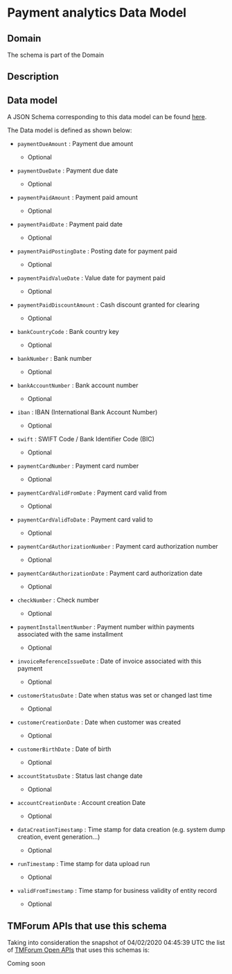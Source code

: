 # Payment analytics Data Model

## Domain

The  schema is part of the  Domain

## Description



## Data model

A JSON Schema corresponding to this data model can be found
[here](https://github.com/tmforum-rand/schemas/blob/candidates/Analytics/PaymentAnalytics.schema.json).

The Data model is defined as shown below:
- `paymentDueAmount` : Payment due amount

  - Optional

- `paymentDueDate` : Payment due date

  - Optional

- `paymentPaidAmount` : Payment paid amount

  - Optional

- `paymentPaidDate` : Payment paid date

  - Optional

- `paymentPaidPostingDate` : Posting date for payment paid

  - Optional

- `paymentPaidValueDate` : Value date for payment paid

  - Optional

- `paymentPaidDiscountAmount` : Cash discount granted for clearing

  - Optional

- `bankCountryCode` : Bank country key

  - Optional

- `bankNumber` : Bank number

  - Optional

- `bankAccountNumber` : Bank account number

  - Optional

- `iban` : IBAN (International Bank Account Number)

  - Optional

- `swift` : SWIFT Code / Bank Identifier Code (BIC)

  - Optional

- `paymentCardNumber` : Payment card number

  - Optional

- `paymentCardValidFromDate` : Payment card valid from

  - Optional

- `paymentCardValidToDate` : Payment card valid to

  - Optional

- `paymentCardAuthorizationNumber` : Payment card authorization number

  - Optional

- `paymentCardAuthorizationDate` : Payment card authorization date

  - Optional

- `checkNumber` : Check number

  - Optional

- `paymentInstallmentNumber` : Payment number within payments associated with the same installment

  - Optional

- `invoiceReferenceIssueDate` : Date of invoice associated with this payment

  - Optional

- `customerStatusDate` : Date when status was set or changed last time

  - Optional

- `customerCreationDate` : Date when customer was created

  - Optional

- `customerBirthDate` : Date of birth

  - Optional

- `accountStatusDate` : Status last change date

  - Optional

- `accountCreationDate` : Account creation Date

  - Optional

- `dataCreationTimestamp` : Time stamp for data creation (e.g. system dump creation, event generation…)

  - Optional

- `runTimestamp` : Time stamp for data upload run

  - Optional

- `validFromTimestamp` : Time stamp for business validity of entity record

  - Optional





## TMForum APIs that use this schema

Taking into consideration the snapshot of 04/02/2020 04:45:39 UTC the list of [TMForum Open APIs](https://www.tmforum.org/open-apis/) that uses this schemas is:

Coming soon